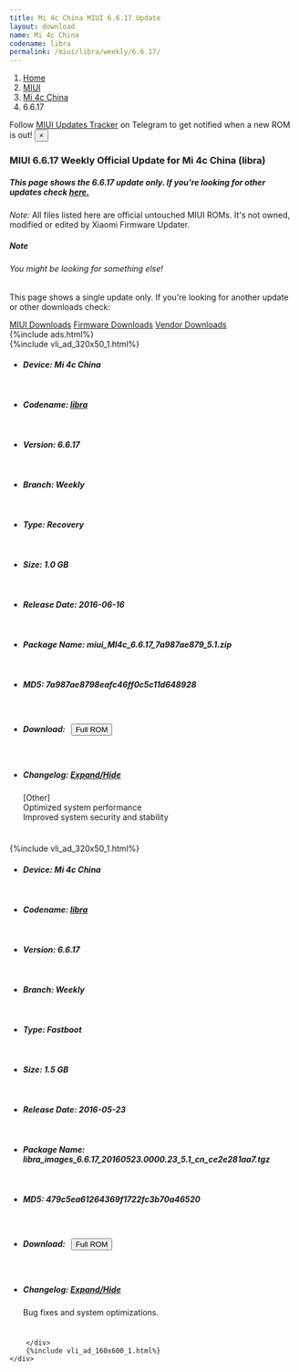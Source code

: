 ```yaml
---
title: Mi 4c China MIUI 6.6.17 Update
layout: download
name: Mi 4c China
codename: libra
permalink: /miui/libra/weekly/6.6.17/
---
```

<nav aria-label="breadcrumb">
    <ol class="breadcrumb">
        <li class="breadcrumb-item"><a href="/">Home</a></li>
        <li class="breadcrumb-item"><a href="/miui/">MIUI</a></li>
        <li class="breadcrumb-item"><a href="/miui/libra/">Mi 4c China</a></li>
        <li class="breadcrumb-item active" aria-current="page">6.6.17</li>
    </ol>
</nav>
<div class="alert alert-primary alert-dismissible fade show" role="alert">
    Follow <a href="https://t.me/MIUIUpdatesTracker" class="alert-link">MIUI Updates Tracker</a> on Telegram to get
    notified when a new ROM is out!
    <button type="button" class="close" data-dismiss="alert" aria-label="Close">
        <span aria-hidden="true">&times;</span>
    </button>
</div>
<div class="col-12 mx-auto">
    <h3 class="title bg-light p-2 rounded">MIUI 6.6.17 Weekly Official Update for Mi 4c China (libra)</h3>
    <h5>This page shows the 6.6.17 update only. If you're looking for other updates check
        <a href="/miui/libra/">here.</a></h5>
    <p><i>Note: </i>All files listed here are official untouched MIUI ROMs.
        It's not owned, modified or edited by Xiaomi Firmware Updater.</p>
    <div class="card">
        <div class="card-body">
            <h5 class="card-title">Note</h5>
            <h6 class="card-subtitle mb-2 text-muted">You might be looking for something else!</h6>
            <p class="card-text">This page shows a single update only.
                If you're looking for another update or other downloads check:</p>
            <a href="/miui/" class="card-link">MIUI Downloads</a>
            <a href="/firmware/" class="card-link">Firmware Downloads</a>
            <a href="/vendor/" class="card-link">Vendor Downloads</a>
        </div>
    </div>
    {%include ads.html%}
    <div class="row justify-content-center">
        <div class="col-10" id="downloads">
                    <div class="card card-body">
            {%include vli_ad_320x50_1.html%}
            <ul class="list-unstyled">
                <li style="padding-bottom: 10px;">
                    <h5><b>Device: </b>Mi 4c China</h5>
                </li>
                <li style="padding-bottom: 10px;">
                    <h5><b>Codename: </b> <a href="/miui/libra/" target="_blank">libra</a> </h5>
                </li>
                <li style="padding-bottom: 10px;">
                    <h5><b>Version: </b>6.6.17</h5>
                </li>
                <li style="padding-bottom: 10px;">
                    <h5><b>Branch: </b>Weekly</h5>
                </li>
                <li style="padding-bottom: 10px;">
                    <h5><b>Type: </b>Recovery</h5>
                </li>
                <li style="padding-bottom: 10px;">
                    <h5><b>Size: </b>1.0 GB</h5>
                </li>
                <li style="padding-bottom: 10px;">
                    <h5><b>Release Date: </b>2016-06-16</h5>
                </li>
                <li style="padding-bottom: 10px;">
                    <h5><b>Package Name: </b><span id="filename" class="text-dark">miui_MI4c_6.6.17_7a987ae879_5.1.zip</span></h5>
                </li>
                <li style="padding-bottom: 10px;">
                    <h5><b>MD5: </b><span id="md5" class="text-muted">7a987ae8798eafc46ff0c5c11d648928</span></h5>
                </li>
                <li style="padding-bottom: 10px;">
                    <h5><b>Download: </b><button type="button" id="download" class="btn btn-primary" style="margin: 7px;"
                            onclick="window.open('https://bigota.d.miui.com/6.6.17/miui_MI4c_6.6.17_7a987ae879_5.1.zip', '_blank');"><i class="fa fa-download"></i> Full ROM</button></h5>
                </li>
                <li style="padding-bottom: 10px;">
                    <h5><b>Changelog: </b><a href="#libra_1_changelog" data-toggle="collapse" role="button"
                            aria-expanded="false" aria-controls="libra_1_changelog"> <i class="fa fa-arrow-down"
                                aria-hidden="true"></i> Expand/Hide</a></h5>
                    <div class="collapse" id="libra_1_changelog">
                        <p id="changelog_text">[Other]<br>Optimized system performance<br>Improved system security and stability</p>
                    </div>
                </li>
            </ul>
        </div>
        <div class="card card-body">
            {%include vli_ad_320x50_1.html%}
            <ul class="list-unstyled">
                <li style="padding-bottom: 10px;">
                    <h5><b>Device: </b>Mi 4c China</h5>
                </li>
                <li style="padding-bottom: 10px;">
                    <h5><b>Codename: </b> <a href="/miui/libra/" target="_blank">libra</a> </h5>
                </li>
                <li style="padding-bottom: 10px;">
                    <h5><b>Version: </b>6.6.17</h5>
                </li>
                <li style="padding-bottom: 10px;">
                    <h5><b>Branch: </b>Weekly</h5>
                </li>
                <li style="padding-bottom: 10px;">
                    <h5><b>Type: </b>Fastboot</h5>
                </li>
                <li style="padding-bottom: 10px;">
                    <h5><b>Size: </b>1.5 GB</h5>
                </li>
                <li style="padding-bottom: 10px;">
                    <h5><b>Release Date: </b>2016-05-23</h5>
                </li>
                <li style="padding-bottom: 10px;">
                    <h5><b>Package Name: </b><span id="filename" class="text-dark">libra_images_6.6.17_20160523.0000.23_5.1_cn_ce2e281aa7.tgz</span></h5>
                </li>
                <li style="padding-bottom: 10px;">
                    <h5><b>MD5: </b><span id="md5" class="text-muted">479c5ea61264369f1722fc3b70a46520</span></h5>
                </li>
                <li style="padding-bottom: 10px;">
                    <h5><b>Download: </b><button type="button" id="download" class="btn btn-primary" style="margin: 7px;"
                            onclick="window.open('https://bigota.d.miui.com/6.6.17/libra_images_6.6.17_20160523.0000.23_5.1_cn_ce2e281aa7.tgz', '_blank');"><i class="fa fa-download"></i> Full ROM</button></h5>
                </li>
                <li style="padding-bottom: 10px;">
                    <h5><b>Changelog: </b><a href="#libra_2_changelog" data-toggle="collapse" role="button"
                            aria-expanded="false" aria-controls="libra_2_changelog"> <i class="fa fa-arrow-down"
                                aria-hidden="true"></i> Expand/Hide</a></h5>
                    <div class="collapse" id="libra_2_changelog">
                        <p id="changelog_text">Bug fixes and system optimizations.</p>
                    </div>
                </li>
            </ul>
        </div>

        </div>
        {%include vli_ad_160x600_1.html%}
    </div>
</div>

